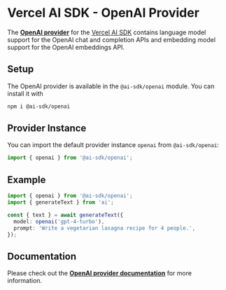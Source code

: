# Vercel AI SDK - OpenAI Provider

The **[OpenAI provider](https://sdk.vercel.ai/providers/ai-sdk-providers/openai)** for the [Vercel AI SDK](https://sdk.vercel.ai/docs)
contains language model support for the OpenAI chat and completion APIs and embedding model support for the OpenAI embeddings API.

## Setup

The OpenAI provider is available in the `@ai-sdk/openai` module. You can install it with

```bash
npm i @ai-sdk/openai
```

## Provider Instance

You can import the default provider instance `openai` from `@ai-sdk/openai`:

```ts
import { openai } from '@ai-sdk/openai';
```

## Example

```ts
import { openai } from '@ai-sdk/openai';
import { generateText } from 'ai';

const { text } = await generateText({
  model: openai('gpt-4-turbo'),
  prompt: 'Write a vegetarian lasagna recipe for 4 people.',
});
```

## Documentation

Please check out the **[OpenAI provider documentation](https://sdk.vercel.ai/providers/ai-sdk-providers/openai)** for more information.
